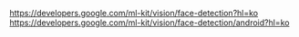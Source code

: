 https://developers.google.com/ml-kit/vision/face-detection?hl=ko  
https://developers.google.com/ml-kit/vision/face-detection/android?hl=ko
